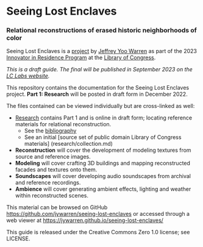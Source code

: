 # Seeing Lost Enclaves
### Relational reconstructions of erased historic neighborhoods of color

Seeing Lost Enclaves is a [project](https://newsroom.loc.gov/news/2023-innovator-in-residence-rebuilds-and-revisits-lost-communities/s/33e910fb-0ea2-4676-ba4c-0ce15e664735) by [Jeffrey Yoo Warren](https://unterbahn.com) as part of the 2023 [Innovator in Residence Program](https://labs.loc.gov/about/opportunities/innovator-in-residence-program) at the [Library of Congress](https://www.loc.gov/).

_This is a draft guide. The final will be published in September 2023 on the [LC Labs website](https://labs.loc.gov/work/experiments/lost-enclaves)._

This repository contains the documentation for the Seeing Lost Enclaves project. **Part 1: Research** will be posted in draft form in December 2022.

The files contained can be viewed individually but are cross-linked as well:

* [Research](research/index.md) contains Part 1 and is online in draft form; locating reference materials for relational reconstruction.
    * See the [bibliography](research/bibliography.md)
    * See an initial [source set of public domain Library of Congress materials] (research/collection.md)
* **Reconstruction** will cover the development of modeling textures from source and reference images.
* **Modeling** will cover crafting 3D buildings and mapping reconstructed facades and textures onto them.
* **Soundscapes** will cover developing audio soundscapes from archival and reference recordings.
* **Ambience** will cover generating ambient effects, lighting and weather within reconstructed scenes.

This material can be browsed on GitHub https://github.com/jywarren/seeing-lost-enclaves or accessed through a web viewer at https://jywarren.github.io/seeing-lost-enclaves/

This guide is released under the Creative Commons Zero 1.0 license; see LICENSE.


